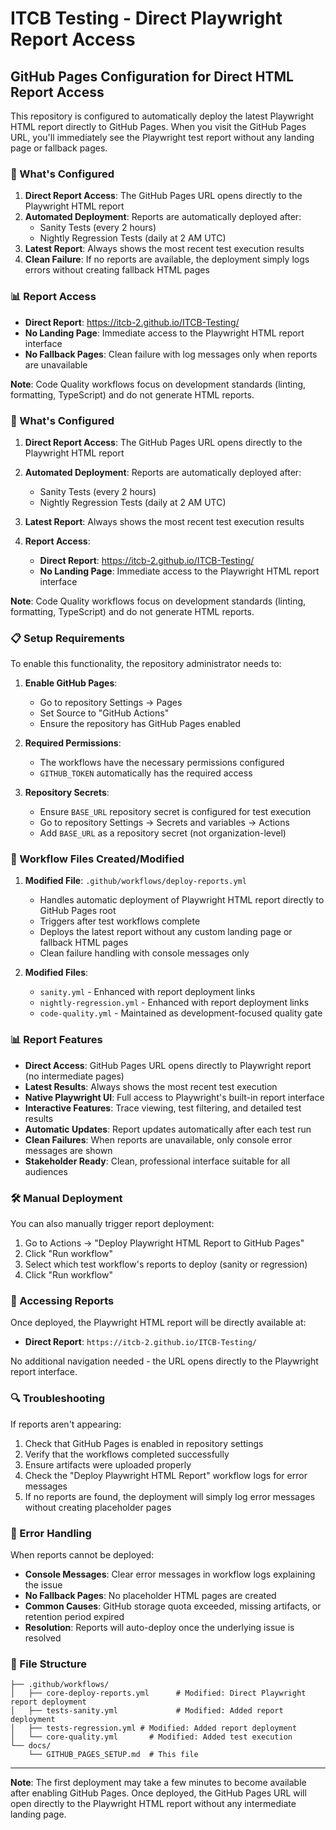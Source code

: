 # ITCB Testing - Direct Playwright Report Access

## GitHub Pages Configuration for Direct HTML Report Access

This repository is configured to automatically deploy the latest Playwright HTML report directly to GitHub Pages. When you visit the GitHub Pages URL, you'll immediately see the Playwright test report without any landing page or fallback pages.

### 🚀 What's Configured

1. **Direct Report Access**: The GitHub Pages URL opens directly to the Playwright HTML report
2. **Automated Deployment**: Reports are automatically deployed after:
   - Sanity Tests (every 2 hours)
   - Nightly Regression Tests (daily at 2 AM UTC)
3. **Latest Report**: Always shows the most recent test execution results
4. **Clean Failure**: If no reports are available, the deployment simply logs errors without creating fallback HTML pages

### 📊 Report Access

- **Direct Report**: https://itcb-2.github.io/ITCB-Testing/
- **No Landing Page**: Immediate access to the Playwright HTML report interface
- **No Fallback Pages**: Clean failure with log messages only when reports are unavailable

**Note**: Code Quality workflows focus on development standards (linting, formatting, TypeScript) and do not generate HTML reports.

### 🚀 What's Configured

1. **Direct Report Access**: The GitHub Pages URL opens directly to the Playwright HTML report
2. **Automated Deployment**: Reports are automatically deployed after:
   - Sanity Tests (every 2 hours)
   - Nightly Regression Tests (daily at 2 AM UTC)
3. **Latest Report**: Always shows the most recent test execution results

4. **Report Access**:
   - **Direct Report**: https://itcb-2.github.io/ITCB-Testing/
   - **No Landing Page**: Immediate access to the Playwright HTML report interface

**Note**: Code Quality workflows focus on development standards (linting, formatting, TypeScript) and do not generate HTML reports.

### 📋 Setup Requirements

To enable this functionality, the repository administrator needs to:

1. **Enable GitHub Pages**:
   - Go to repository Settings → Pages
   - Set Source to "GitHub Actions"
   - Ensure the repository has GitHub Pages enabled

2. **Required Permissions**:
   - The workflows have the necessary permissions configured
   - `GITHUB_TOKEN` automatically has the required access

3. **Repository Secrets**:
   - Ensure `BASE_URL` repository secret is configured for test execution
   - Go to repository Settings → Secrets and variables → Actions
   - Add `BASE_URL` as a repository secret (not organization-level)

### 🔧 Workflow Files Created/Modified

1. **Modified File**: `.github/workflows/deploy-reports.yml`
   - Handles automatic deployment of Playwright HTML report directly to GitHub Pages root
   - Triggers after test workflows complete
   - Deploys the latest report without any custom landing page or fallback HTML pages
   - Clean failure handling with console messages only

2. **Modified Files**:
   - `sanity.yml` - Enhanced with report deployment links
   - `nightly-regression.yml` - Enhanced with report deployment links
   - `code-quality.yml` - Maintained as development-focused quality gate

### 📊 Report Features

- **Direct Access**: GitHub Pages URL opens directly to Playwright report (no intermediate pages)
- **Latest Results**: Always shows the most recent test execution
- **Native Playwright UI**: Full access to Playwright's built-in report interface
- **Interactive Features**: Trace viewing, test filtering, and detailed test results
- **Automatic Updates**: Report updates automatically after each test run
- **Clean Failures**: When reports are unavailable, only console error messages are shown
- **Stakeholder Ready**: Clean, professional interface suitable for all audiences

### 🛠 Manual Deployment

You can also manually trigger report deployment:

1. Go to Actions → "Deploy Playwright HTML Report to GitHub Pages"
2. Click "Run workflow"
3. Select which test workflow's reports to deploy (sanity or regression)
4. Click "Run workflow"

### 📱 Accessing Reports

Once deployed, the Playwright HTML report will be directly available at:

- **Direct Report**: `https://itcb-2.github.io/ITCB-Testing/`

No additional navigation needed - the URL opens directly to the Playwright report interface.

### 🔍 Troubleshooting

If reports aren't appearing:

1. Check that GitHub Pages is enabled in repository settings
2. Verify that the workflows completed successfully
3. Ensure artifacts were uploaded properly
4. Check the "Deploy Playwright HTML Report" workflow logs for error messages
5. If no reports are found, the deployment will simply log error messages without creating placeholder pages

### 🚨 Error Handling

When reports cannot be deployed:

- **Console Messages**: Clear error messages in workflow logs explaining the issue
- **No Fallback Pages**: No placeholder HTML pages are created
- **Common Causes**: GitHub storage quota exceeded, missing artifacts, or retention period expired
- **Resolution**: Reports will auto-deploy once the underlying issue is resolved

### 📁 File Structure

```
├── .github/workflows/
│   ├── core-deploy-reports.yml      # Modified: Direct Playwright report deployment
│   ├── tests-sanity.yml             # Modified: Added report deployment
│   ├── tests-regression.yml # Modified: Added report deployment
│   └── core-quality.yml       # Modified: Added test execution
└── docs/
    └── GITHUB_PAGES_SETUP.md  # This file
```

---

**Note**: The first deployment may take a few minutes to become available after enabling GitHub Pages. Once deployed, the GitHub Pages URL will open directly to the Playwright HTML report without any intermediate landing page.
